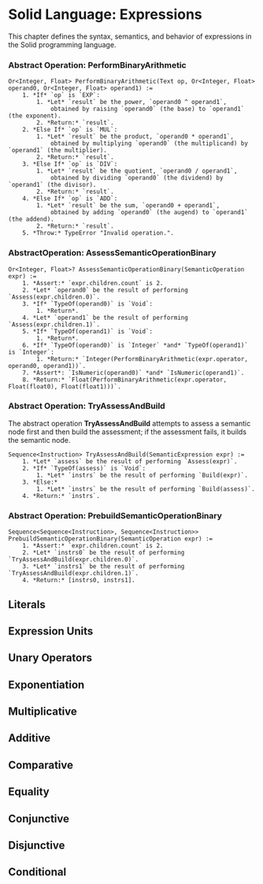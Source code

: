 # Solid Language: Expressions
This chapter defines the syntax, semantics, and behavior of expressions in the Solid programming language.


### Abstract Operation: PerformBinaryArithmetic
```
Or<Integer, Float> PerformBinaryArithmetic(Text op, Or<Integer, Float> operand0, Or<Integer, Float> operand1) :=
	1. *If* `op` is `EXP`:
		1. *Let* `result` be the power, `operand0 ^ operand1`,
			obtained by raising `operand0` (the base) to `operand1` (the exponent).
		2. *Return:* `result`.
	2. *Else If* `op` is `MUL`:
		1. *Let* `result` be the product, `operand0 * operand1`,
			obtained by multiplying `operand0` (the multiplicand) by `operand1` (the multiplier).
		2. *Return:* `result`.
	3. *Else If* `op` is `DIV`:
		1. *Let* `result` be the quotient, `operand0 / operand1`,
			obtained by dividing `operand0` (the dividend) by `operand1` (the divisor).
		2. *Return:* `result`.
	4. *Else If* `op` is `ADD`:
		1. *Let* `result` be the sum, `operand0 + operand1`,
			obtained by adding `operand0` (the augend) to `operand1` (the addend).
		2. *Return:* `result`.
	5. *Throw:* TypeError "Invalid operation.".
```


### AbstractOperation: AssessSemanticOperationBinary
```
Or<Integer, Float>? AssessSemanticOperationBinary(SemanticOperation expr) :=
	1. *Assert:* `expr.children.count` is 2.
	2. *Let* `operand0` be the result of performing `Assess(expr.children.0)`.
	3. *If* `TypeOf(operand0)` is `Void`:
		1. *Return*.
	4. *Let* `operand1` be the result of performing `Assess(expr.children.1)`.
	5. *If* `TypeOf(operand1)` is `Void`:
		1. *Return*.
	6. *If* `TypeOf(operand0)` is `Integer` *and* `TypeOf(operand1)` is `Integer`:
		1. *Return:* `Integer(PerformBinaryArithmetic(expr.operator, operand0, operand1))`.
	7. *Assert*: `IsNumeric(operand0)` *and* `IsNumeric(operand1)`.
	8. *Return:* `Float(PerformBinaryArithmetic(expr.operator, Float(float0), Float(float1)))`.
```


### Abstract Operation: TryAssessAndBuild
The abstract operation **TryAssessAndBuild** attempts to assess a semantic node first and then build the assessment;
if the assessment fails, it builds the semantic node.
```
Sequence<Instruction> TryAssessAndBuild(SemanticExpression expr) :=
	1. *Let* `assess` be the result of performing `Assess(expr)`.
	2. *If* `TypeOf(assess)` is `Void`:
		1. *Let* `instrs` be the result of performing `Build(expr)`.
	3. *Else:*
		1. *Let* `instrs` be the result of performing `Build(assess)`.
	4. *Return:* `instrs`.
```


### Abstract Operation: PrebuildSemanticOperationBinary
```
Sequence<Sequence<Instruction>, Sequence<Instruction>> PrebuildSemanticOperationBinary(SemanticOperation expr) :=
	1. *Assert:* `expr.children.count` is 2.
	2. *Let* `instrs0` be the result of performing `TryAssessAndBuild(expr.children.0)`.
	3. *Let* `instrs1` be the result of performing `TryAssessAndBuild(expr.children.1)`.
	4. *Return:* [instrs0, instrs1].
```



## Literals



## Expression Units



## Unary Operators



## Exponentiation



## Multiplicative



## Additive



## Comparative



## Equality



## Conjunctive



## Disjunctive



## Conditional
